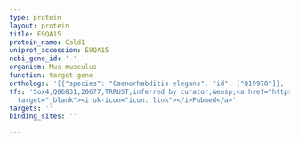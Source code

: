 ```yaml
---
type: protein
layout: protein
title: E9QA15
protein_name: Cald1
uniprot_accession: E9QA15
ncbi_gene_id: '-'
organism: Mus musculus
function: target gene
orthologs: '[{"species": "Caenorhabditis elegans", "id": ["Q19970"]}, {"species": "Homo sapiens", "id": ["<a href=\"/protein/q05682\">Q05682</a>"]}, {"species": "Rattus norvegicus", "id": ["A0A0G2JTV2"]}, {"species": "Saccharomyces cerevisiae", "id": ["<a href=\"/protein/p35732\">P35732</a>"]}]'
tfs: 'Sox4,Q06831,20677,TRRUST,inferred by curator,&ensp;<a href="https://www.ncbi.nlm.nih.gov/pubmed/?term=29087512%5Buid%5D+OR+24046453%5Buid%5D"
  target="_blank"><i uk-icon="icon: link"></i>Pubmed</a>'
targets: ''
binding_sites: ''

---
```

